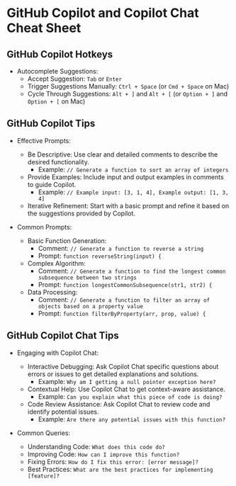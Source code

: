 # GitHub Copilot and Copilot Chat Cheat Sheet

## GitHub Copilot Hotkeys

- Autocomplete Suggestions:
  - Accept Suggestion: `Tab` or `Enter`
  - Trigger Suggestions Manually: `Ctrl + Space` (or `Cmd + Space` on Mac)
  - Cycle Through Suggestions: `Alt + ]` and `Alt + [` (or `Option + ]` and `Option + [` on Mac)

## GitHub Copilot Tips

- Effective Prompts:

  - Be Descriptive: Use clear and detailed comments to describe the desired functionality.
    - Example: `// Generate a function to sort an array of integers`
  - Provide Examples: Include input and output examples in comments to guide Copilot.
    - Example: `// Example input: [3, 1, 4], Example output: [1, 3, 4]`
  - Iterative Refinement: Start with a basic prompt and refine it based on the suggestions provided by Copilot.

- Common Prompts:
  - Basic Function Generation:
    - Comment: `// Generate a function to reverse a string`
    - Prompt: `function reverseString(input) {`
  - Complex Algorithm:
    - Comment: `// Generate a function to find the longest common subsequence between two strings`
    - Prompt: `function longestCommonSubsequence(str1, str2) {`
  - Data Processing:
    - Comment: `// Generate a function to filter an array of objects based on a property value`
    - Prompt: `function filterByProperty(arr, prop, value) {`

## GitHub Copilot Chat Tips

- Engaging with Copilot Chat:

  - Interactive Debugging: Ask Copilot Chat specific questions about errors or issues to get detailed explanations and solutions.
    - Example: `Why am I getting a null pointer exception here?`
  - Contextual Help: Use Copilot Chat to get context-aware assistance.
    - Example: `Can you explain what this piece of code is doing?`
  - Code Review Assistance: Ask Copilot Chat to review code and identify potential issues.
    - Example: `Are there any potential issues with this function?`

- Common Queries:
  - Understanding Code: `What does this code do?`
  - Improving Code: `How can I improve this function?`
  - Fixing Errors: `How do I fix this error: [error message]?`
  - Best Practices: `What are the best practices for implementing [feature]?`
